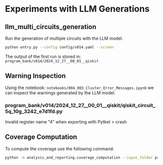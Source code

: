 # Experiments with LLM Generations


## llm_multi_circuits_generation

Run the generation of multiple circuits with the LLM model.

```bash
python entry.py --config config/v014.yaml --screen
```

The output of the first run is stored in: `program_bank/v014/2024_12_27__00_01__qiskit`

## Warning Inspection
Using the notebook: `notebooks/004_003_Cluster_Error_Messages.ipynb` we can inspect the warnings generated by the LLM model.

### program_bank/v014/2024_12_27__00_01__qiskit/qiskit_circuit_5q_10g_3242_e7d1fd.py

Invalid register name "4" when exporting with Pytket > crash


## Coverage Computation

To compute the coverage use the following command:

```bash
python -m analysis_and_reporting.coverage_computation --input_folder program_bank/v014/2024_12_27__00_01__qiskit --output_folder data/coverage/v014_four_platforms --packages /usr/local/lib/python3.10/site-packages/qiskit --packages /usr/local/lib/python3.10/site-packages/pennylane --packages /usr/local/lib/python3.10/site-packages/bqskit --packages /usr/local/lib/python3.10/site-packages/pytket --timeout 30 --number_of_programs 3
```
